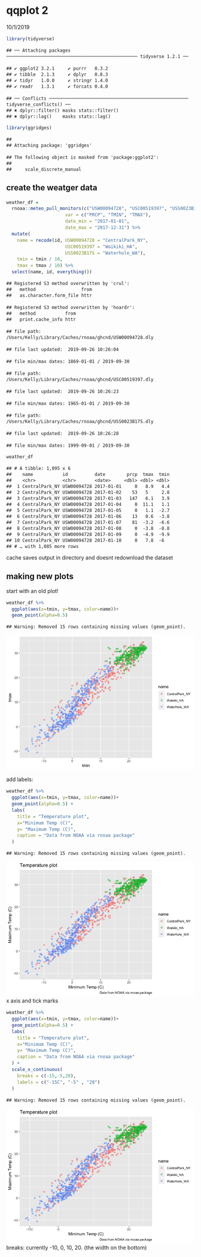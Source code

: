 qqplot 2
================
10/1/2019

``` r
library(tidyverse)
```

    ## ── Attaching packages ───────────────────────────────────────────────── tidyverse 1.2.1 ──

    ## ✔ ggplot2 3.2.1     ✔ purrr   0.3.2
    ## ✔ tibble  2.1.3     ✔ dplyr   0.8.3
    ## ✔ tidyr   1.0.0     ✔ stringr 1.4.0
    ## ✔ readr   1.3.1     ✔ forcats 0.4.0

    ## ── Conflicts ──────────────────────────────────────────────────── tidyverse_conflicts() ──
    ## ✖ dplyr::filter() masks stats::filter()
    ## ✖ dplyr::lag()    masks stats::lag()

``` r
library(ggridges)
```

    ## 
    ## Attaching package: 'ggridges'

    ## The following object is masked from 'package:ggplot2':
    ## 
    ##     scale_discrete_manual

## create the weatger data

``` r
weather_df = 
  rnoaa::meteo_pull_monitors(c("USW00094728", "USC00519397", "USS0023B17S"),
                      var = c("PRCP", "TMIN", "TMAX"), 
                      date_min = "2017-01-01",
                      date_max = "2017-12-31") %>%
  mutate(
    name = recode(id, USW00094728 = "CentralPark_NY", 
                      USC00519397 = "Waikiki_HA",
                      USS0023B17S = "Waterhole_WA"),
    tmin = tmin / 10,
    tmax = tmax / 10) %>%
  select(name, id, everything())
```

    ## Registered S3 method overwritten by 'crul':
    ##   method                 from
    ##   as.character.form_file httr

    ## Registered S3 method overwritten by 'hoardr':
    ##   method           from
    ##   print.cache_info httr

    ## file path:          /Users/Kelly/Library/Caches/rnoaa/ghcnd/USW00094728.dly

    ## file last updated:  2019-09-26 10:26:04

    ## file min/max dates: 1869-01-01 / 2019-09-30

    ## file path:          /Users/Kelly/Library/Caches/rnoaa/ghcnd/USC00519397.dly

    ## file last updated:  2019-09-26 10:26:23

    ## file min/max dates: 1965-01-01 / 2019-09-30

    ## file path:          /Users/Kelly/Library/Caches/rnoaa/ghcnd/USS0023B17S.dly

    ## file last updated:  2019-09-26 10:26:28

    ## file min/max dates: 1999-09-01 / 2019-09-30

``` r
weather_df
```

    ## # A tibble: 1,095 x 6
    ##    name           id          date        prcp  tmax  tmin
    ##    <chr>          <chr>       <date>     <dbl> <dbl> <dbl>
    ##  1 CentralPark_NY USW00094728 2017-01-01     0   8.9   4.4
    ##  2 CentralPark_NY USW00094728 2017-01-02    53   5     2.8
    ##  3 CentralPark_NY USW00094728 2017-01-03   147   6.1   3.9
    ##  4 CentralPark_NY USW00094728 2017-01-04     0  11.1   1.1
    ##  5 CentralPark_NY USW00094728 2017-01-05     0   1.1  -2.7
    ##  6 CentralPark_NY USW00094728 2017-01-06    13   0.6  -3.8
    ##  7 CentralPark_NY USW00094728 2017-01-07    81  -3.2  -6.6
    ##  8 CentralPark_NY USW00094728 2017-01-08     0  -3.8  -8.8
    ##  9 CentralPark_NY USW00094728 2017-01-09     0  -4.9  -9.9
    ## 10 CentralPark_NY USW00094728 2017-01-10     0   7.8  -6  
    ## # … with 1,085 more rows

cache saves output in directory and doesnt redownload the dataset

## making new plots

start with an old plot\!

``` r
weather_df %>%
  ggplot(aes(x=tmin, y=tmax, color=name))+
  geom_point(alpha=0.5)
```

    ## Warning: Removed 15 rows containing missing values (geom_point).

![](qqplot2_files/figure-gfm/unnamed-chunk-2-1.png)<!-- -->

add labels:

``` r
weather_df %>%
  ggplot(aes(x=tmin, y=tmax, color=name))+
  geom_point(alpha=0.5) + 
  labs(
    title = "Temperature plot",
    x="Minimum Temp (C)",
    y= "Maximum Temp (C)",
    caption = "Data from NOAA via rnoaa package"
  )
```

    ## Warning: Removed 15 rows containing missing values (geom_point).

![](qqplot2_files/figure-gfm/unnamed-chunk-3-1.png)<!-- --> x axis and
tick marks

``` r
weather_df %>%
  ggplot(aes(x=tmin, y=tmax, color=name))+
  geom_point(alpha=0.5) + 
  labs(
    title = "Temperature plot",
    x="Minimum Temp (C)",
    y= "Maximum Temp (C)",
    caption = "Data from NOAA via rnoaa package"
  ) +
  scale_x_continuous(
    breaks = c(-15,-5,20),
    labels = c("-15C", "-5" , "20")
  )
```

    ## Warning: Removed 15 rows containing missing values (geom_point).

![](qqplot2_files/figure-gfm/unnamed-chunk-4-1.png)<!-- --> breaks:
currently -10, 0, 10, 20. (the width on the bottom)
